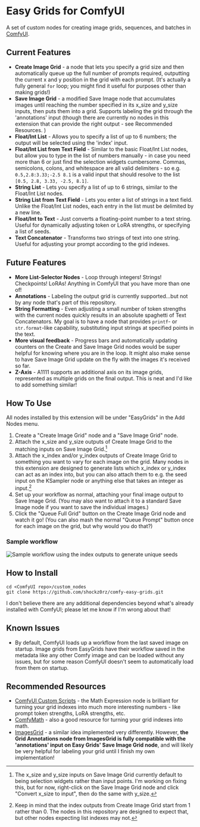# Easy Grids for ComfyUI

A set of custom nodes for creating image grids, sequences, and batches in [ComfyUI](https://github.com/comfyanonymous/ComfyUI).

## Current Features

* **Create Image Grid** - a node that lets you specify a grid size and then automatically queue up the full number of prompts required, outputting the current x and y position in the grid with each prompt. (It's actually a fully general `for` loop; you might find it useful for purposes other than making grids!)
* **Save Image Grid** - a modified Save Image node that accumulates images until reaching the number specified in its x_size and y_size inputs, then puts them into a grid. Supports labeling the grid through the 'annotations' input (though there are currently no nodes in this extension that can provide the right output - see Recommended Resources. )
* **Float/Int List** - Allows you to specify a list of up to 6 numbers; the output will be selected using the 'index' input.
* **Float/Int List from Text Field** - Similar to the basic Float/Int List nodes, but allow you to type in the list of numbers manually - in case you need more than 6 or just find the selection widgets cumbersome. Commas, semicolons, colons, and whitespace are all valid delimiters - so e.g. `0.5,2.8:3.33;-2.5 8.1` is a valid input that should resolve to the list `[0.5, 2.8, 3.33, -2.5, 8.1]`.
* **String List** - Lets you specify a list of up to 6 strings, similar to the Float/Int List nodes.
* **String List from Text Field** - Lets you enter a list of strings in a text field. Unlike the Float/Int List nodes, each entry in the list must be delimited by a new line.
* **Float/Int to Text** - Just converts a floating-point number to a text string. Useful for dynamically adjusting token or LoRA strengths, or specifying a list of seeds.
* **Text Concatenator** - Transforms two strings of text into one string. Useful for adjusting your prompt according to the grid indexes.

## Future Features

* **More List-Selector Nodes** - Loop through integers! Strings! Checkpoints! LoRAs! Anything in ComfyUI that you have more than one of!
* **Annotations** - Labeling the output grid is currently supported...but not by any node that's part of this repository.
* **String Formatting** - Even adjusting a small number of token strengths with the current nodes quickly results in an absolute spaghetti of Text Concatenators. My goal is to have a node that provides `printf`- or `str.format`-like capability, substituting input strings at specified points in the text.
* **More visual feedback** - Progress bars and automatically updating counters on the Create and Save Image Grid nodes would be super helpful for knowing where you are in the loop. It might also make sense to have Save Image Grid update on the fly with the images it's received so far.
* **Z-Axis** - A1111 supports an additional axis on its image grids, represented as multiple grids on the final output. This is neat and I'd like to add something similar!

## How To Use

All nodes installed by this extension will be under "EasyGrids" in the Add Nodes menu.

1. Create a "Create Image Grid" node and a "Save Image Grid" node. 
2. Attach the x_size and y_size outputs of Create Image Grid to the matching inputs on Save Image Grid.[^1]  
3. Attach the x_index and/or y_index outputs of Create Image Grid to something you want to vary for each image on the grid. Many nodes in this extension are designed to generate lists which x_index or y_index can act as an index into, but you can also attach them to e.g. the seed input on the KSampler node or anything else that takes an integer as input.[^2] 
4. Set up your workflow as normal, attaching your final image output to Save Image Grid. (You may also want to attach it to a standard Save Image node if you want to save the individual images.)
5. Click the "Queue Full Grid" button on the Create Image Grid node and watch it go! (You can also mash the normal "Queue Prompt" button once for each image on the grid, but why would you do that?)

### Sample workflow

![Sample workflow using the index outputs to generate unique seeds](https://github.com/shockz0rz/comfy-easy-grids/blob/main/workflows/easygrids_workflow1.png?raw=true)

## How to Install

```
cd <ComfyUI repo>/custom_nodes
git clone https://github.com/shockz0rz/comfy-easy-grids.git
```

I don't believe there are any additional dependencies beyond what's already installed with ComfyUI; please let me know if I'm wrong about that!

## Known Issues

* By default, ComfyUI loads up a workflow from the last saved image on startup. Image grids from EasyGrids have their workflow saved in the metadata like any other Comfy image and can be loaded without any issues, but for some reason ComfyUI doesn't seem to automatically load from them on startup.

## Recommended Resources

* [ComfyUI Custom Scripts](https://github.com/pythongosssss/ComfyUI-Custom-Scripts) - the Math Expression node is brilliant for turning your grid indexes into much more interesting numbers - like prompt token strengths, LoRA strengths, etc.
* [ComfyMath](https://github.com/evanspearman/ComfyMath) - also a good resource for turning your grid indexes into math.
* [ImagesGrid](https://github.com/LEv145/images-grid-comfy-plugin) - a similar idea implemented very differently. However, **the Grid Annotations node from ImagesGrid is fully compatible with the 'annotations' input on Easy Grids' Save Image Grid node**, and will likely be very helpful for labeling your grid until I finish my own implementation!


[^1]: The x_size and y_size inputs on Save Image Grid currently default to being selection widgets rather than input points. I'm working on fixing this, but for now, right-click on the Save Image Grid node and click "Convert x_size to input", then do the same with y_size.

[^2]: Keep in mind that the index outputs from Create Image Grid start from 1 rather than 0. The nodes in this repository are designed to expect that, but other nodes expecting list indexes may not.
